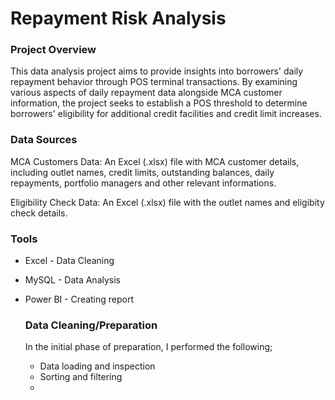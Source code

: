 # Repayment Risk Analysis

### Project Overview
This data analysis project aims to provide insights into borrowers' daily repayment behavior through POS terminal transactions. By examining various aspects of daily repayment data alongside MCA customer information, the project seeks to establish a POS threshold to determine borrowers' eligibility for additional credit facilities and credit limit increases.

### Data Sources

MCA Customers Data: An Excel (.xlsx) file with MCA customer details, including outlet names, credit limits, outstanding balances, daily repayments, portfolio managers and other relevant informations.

Eligibility Check Data: An Excel (.xlsx) file with the outlet names and eligibity check details.

### Tools

- Excel - Data Cleaning
- MySQL - Data Analysis
- Power BI - Creating report


  ### Data Cleaning/Preparation

  In the initial phase of preparation, I performed the following;

  - Data loading and inspection
  - Sorting and filtering
  - 
